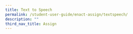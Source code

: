 ```yaml
---
title: Text to Speech
permalink: /student-user-guide/enact-assign/textspeech/
description: ""
third_nav_title: Assign
---
```

